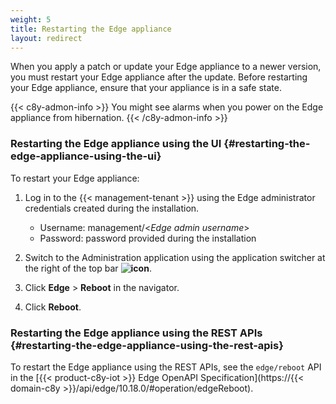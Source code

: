```yaml
---
weight: 5
title: Restarting the Edge appliance
layout: redirect
---
```


When you apply a patch or update your Edge appliance to a newer version, you must restart your Edge appliance after the update. Before restarting your Edge appliance, ensure that your appliance is in a safe state.

{{< c8y-admon-info >}}
You might see alarms when you power on the Edge appliance from hibernation.
{{< /c8y-admon-info >}}

### Restarting the Edge appliance using the UI {#restarting-the-edge-appliance-using-the-ui}

To restart your Edge appliance:

1. Log in to the {{< management-tenant >}} using the Edge administrator credentials created during the installation.

	- Username: management/<*Edge admin username*>
	- Password: password provided during the installation

2. Switch to the Administration application using the application switcher at the right of the top bar **<img class="Default" src="/images/icons/switcher-icon.png" alt="icon" style="display: inline; float: none">**.

3. Click **Edge** > **Reboot** in the navigator.

4. Click **Reboot**.

### Restarting the Edge appliance using the REST APIs {#restarting-the-edge-appliance-using-the-rest-apis}

To restart the Edge appliance using the REST APIs, see the `edge/reboot` API in the [{{< product-c8y-iot >}} Edge OpenAPI Specification](https://{{< domain-c8y >}}/api/edge/10.18.0/#operation/edgeReboot).
